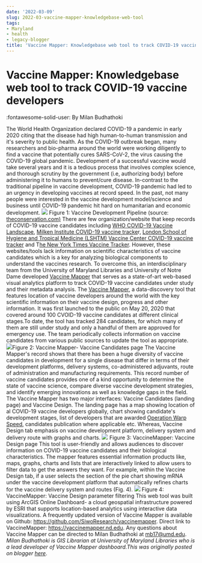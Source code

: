 ```yaml
---
date: '2022-03-09'
slug: 2022-03-vaccine-mapper-knowledgebase-web-tool
tags:
- Maryland
- health
- legacy-blogger
title: 'Vaccine Mapper: Knowledgebase web tool to track COVID-19 vaccine developers'
---
```


# Vaccine Mapper: Knowledgebase web tool to track COVID-19 vaccine developers

:fontawesome-solid-user: By Milan Budhathoki 

The World Health Organization declared COVID-19 a pandemic in early 2020 citing that the disease had high human-to-human transmission and it's severity to public health. As the COVID-19 outbreak began, many researchers and bio-pharma around the world were working diligently to find a vaccine that potentially cures SARS-CoV-2, the virus causing the COVID-19 global pandemic. Development of a successful vaccine would take several years and it is a tedious process that involves complex science, and thorough scrutiny by the government (i.e, authorizing body) before administering it to humans to prevent/cure disease. In-contrast to the traditional pipeline in <!-- more --> vaccine development, COVID-19 pandemic had led to an urgency in developing vaccines at record speed. In the past, not many people were interested in the vaccine development model/science and business until COVID-19 pandemic hit hard on humanitarian and economic development. ![](https://lh6.googleusercontent.com/YpC_Xx6wbIInsEZ8VXKxI5uuWb0Z_xysW1bv6ZDqX_eEst82K2LwnwUi6j0BaDdEVWanlLaL0wVwQljI_3ahIWUakyWcpe53k7q8kSZ73G6SPct61KZFJfcVeaVI7t616HZLcLRb) Figure 1: Vaccine Development Pipeline (source: [theconservation.com](https://theconversation.com/where-are-we-at-with-developing-a-vaccine-for-coronavirus-134784)[)](https://www.blogger.com/#) There are few organization/website that keep records of COVID-19 vaccine candidates including [WHO COVID-19 Vaccine Landscape](https://www.who.int/publications/m/item/draft-landscape-of-covid-19-candidate-vaccines), [Milken Institute COVID-19 vaccine tracke](https://covid-19tracker.milkeninstitute.org/)r, [London School of Hygiene and Tropical Medicine (LSHTM) Vaccine Center COVID-19 vaccine tracker](https://vac-lshtm.shinyapps.io/ncov_vaccine_landscape/) and T[he New York Times Vaccine Tracker](https://www.nytimes.com/interactive/2020/science/coronavirus-vaccine-tracker.html). However, these websites/tools lack information on scientific characteristics of vaccine candidates which is a key for analyzing biological components to understand the vaccines research. To overcome this, an interdisciplinary team from the University of Maryland Libraries and University of Notre Dame developed [Vaccine Mapper](https://vaccinemapper.nd.edu) that serves as a state-of-art web-based visual analytics platform to track COVID-19 vaccine candidates under study and their metadata analysis. The [Vaccine Mapper](https://vaccinemapper.nd.edu), a data-discovery tool that features location of vaccine developers around the world with the key scientific information on their vaccine design, progress and other information. It was first launched to the public on May 20, 2020 that covered around 100 CVOID-19 vaccine candidates at different clinical stages.To date, the tool has tracked 284 candidates, for which many of them are still under study and only a handful of them are approved for emergency use. The team periodically collects information on vaccine candidates from various public sources to update the tool as appropriate. ![](https://lh6.googleusercontent.com/G_nd3vAl3u_3dz_rAjmSWjVlMzVSa2fFnJbXYXWBN30qUsZXhtqzutFFbQJjLOv2KQYY3U3npC8TB4RqTTQcXgcQRB9Qxz_bzs8fExjO9XOaa-pWZgef54CH9kkvxHHYqqBSmU84)Figure 2: Vaccine Mapper- Vaccine Candidates page The Vaccine Mapper's record shows that there has been a huge diversity of vaccine candidates in development for a single disease that differ in terms of their development platforms, delivery systems, co-administered adjuvants, route of administration and manufacturing requirements. This record number of vaccine candidates provides one of a kind opportunity to determine the state of vaccine science, compare diverse vaccine development strategies, and identify emerging innovations as well as knowledge gaps in the field. The Vaccine Mapper has two major interfaces: Vaccine Candidates (landing page) and Vaccine Design. The landing page has a map showing location of al COVID-19 vaccine developers globally, chart showing candidate's development stages, list of developers that are awarded [Operation Warp Speed](https://en.wikipedia.org/wiki/Operation_Warp_Speed), candidates publication where applicable etc. Whereas, Vaccine Design tab emphasis on vaccine development platform, delivery system and delivery route with graphs and charts. ![](https://lh5.googleusercontent.com/jn9wz31aNxb5pmTmlLK2SfQ_5LRVSIpsgfkw913zApNTTvatWTzrLsRRizDIbva-DmnVpCJDAwNTca-Cgk0OgCxWaAXWAL2o43mTQ7IpwrqJ3lVW155KVUsOsI3oQi6HjVaff2zi) Figure 3: VaccineMapper: Vaccine Design page This tool is user-friendly and allows audiences to discover information on COVID-19 vaccine candidates and their biological characteristics. The mapper features essential information products like, maps, graphs, charts and lists that are interactively linked to allow users to filter data to get the answers they want. For example, within the Vaccine Design tab, if a user selects the section of the pie chart showing mRNA under the vaccine development platform that automatically refines charts for the vaccine delivery system and routes (Fig. 4). ![](https://lh4.googleusercontent.com/hCu_Wd4ffLgh-IzTr7UeSRZ0SOHdyoLsDBxMEcy4u6pOLnv97Nx34pvIPS8fHO9RKqq-tjpJu1iLDyddypl0Z8y3wufTgjW8RLvhdmT15M_MM6efNtxNeho6DBFishWvvLLVoMAU) Figure 4: VaccineMapper: Vaccine Design parameter filtering This web tool was built using ArcGIS Online Dashboard- a cloud geospatial infrastructure powered by ESRI that supports location-based analytics using interactive data visualizations. A frequently updated version of Vaccine Mapper is available on Github: <https://github.com/SiwoResearch/vaccinemapper>. Direct link to VaccineMapper: <https://vaccinemapper.nd.edu>. Any questions about Vaccine Mapper can be directed to Milan Budhathoki at [mb17@umd.edu](mailto:mb17@umd.edu). _Milan Budhathoki is GIS Librarian at University of Maryland Libraries who is a lead developer of Vaccine Mapper dashboard._*This was originally posted on blogger [here](https://geobtaa.blogspot.com/2022/03/vaccine-mapper-knowledgebase-web-tool.html)*.

